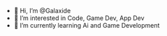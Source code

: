 - 👋 Hi, I’m @Galaxide
- 👀 I’m interested in Code, Game Dev, App Dev 
- 🌱 I’m currently learning Ai and Game Development 


<!---
Galaxide/Galaxide is a ✨ special ✨ repository because its `README.md` (this file) appears on your GitHub profile.
You can click the Preview link to take a look at your changes.
--->
